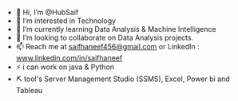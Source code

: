 - 👋 Hi, I’m @HubSaif
- 👀 I’m interested in Technology 
- 🌱 I’m currently learning Data Analysis & Machine Intelligence
- 💞️ I’m looking to collaborate on Data Analysis projects.
- 📫 Reach me at saifhaneef456@gmail.com or LinkedIn : www.linkedin.com/in/saifhaneef
- ⚡ i can work on java & Python
- ⛏️ tool's Server Management Studio (SSMS), Excel, Power bi and Tableau

<!---
HubSaif/HubSaif is a ✨ special ✨ repository because its `README.md` (this file) appears on your GitHub profile.
You can click the Preview link to take a look at your changes.
--->
